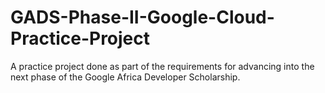 # GADS-Phase-II-Google-Cloud-Practice-Project
A practice project done as part of the requirements for advancing into the next phase of the Google Africa Developer Scholarship.
